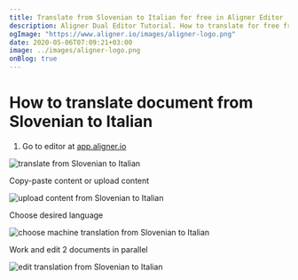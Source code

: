 ```yaml
---
title: Translate from Slovenian to Italian for free in Aligner Editor
description: Aligner Dual Editor Tutorial. How to translate for free from Slovenian to Italian. Aligner is multilingual document management platform. 
ogImage: "https://www.aligner.io/images/aligner-logo.png"
date: 2020-05-06T07:09:21+03:00
image: ../images/aligner-logo.png
onBlog: true
---
```


# How to translate document from Slovenian to Italian

1. Go to editor at [app.aligner.io](https://app.aligner.io "Aligner App web page")

![translate from Slovenian to Italian](../aligner-blank-editor.png "translate from Slovenian to Italian")

Copy-paste content or upload content

![upload content from Slovenian to Italian](../aligner-uploaded-document.png "upload content from Slovenian to Italian")

Choose desired language

![choose machine translation from Slovenian to Italian](../aligner-language-dropdown.png "choose machine translation from Slovenian to Italian")

Work and edit 2 documents in parallel

![edit translation from Slovenian to Italian](../aligner-double-sitded-editor.png "edit translation from Slovenian to Italian")

